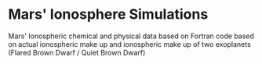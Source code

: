 # Mars' Ionosphere Simulations
Mars' Ionospheric chemical and physical data based on Fortran code based on actual ionospheric make up and ionospheric make up of two exoplanets (Flared Brown Dwarf / Quiet Brown Dwarf)
